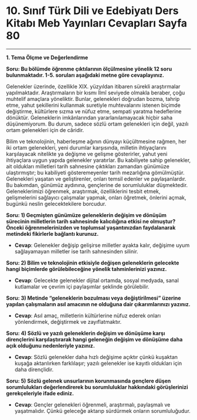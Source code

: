 # 10. Sınıf Türk Dili ve Edebiyatı Ders Kitabı Meb Yayınları Cevapları Sayfa 80

---

**1. Tema Ölçme ve Değerlendirme**

**Soru: Bu bölümde öğrenme çıktılarının ölçülmesine yönelik 12 soru bulunmaktadır. 1-5. soruları aşağıdaki metne göre cevaplayınız.**

Gelenekler üzerinde, özellikle XIX. yüzyıldan itibaren sürekli araştırmalar yapılmaktadır. Araştırmaların bir kısmı İlmî seviyede olmakla beraber, çoğu muhtelif amaçlara yöneliktir. Bunlar, gelenekleri doğrudan bozma, tahrip etme, yahut şekillerini kullanmak suretiyle muhtevalarını istenen biçimde değiştirme, kültürlere sızma ve nüfuz etme, sempati yaratma hedeflerine dönüktür. Geleneklerin imkânlarından yararlanılamayacak hiçbir saha düşünemiyorum. Bu durum, sadece sözlü ortam gelenekleri için değil, yazılı ortam gelenekleri için de câridir.

Bilim ve teknolojinin, haberleşme ağının dünyayı küçültmesine rağmen, her iki ortam gelenekleri, yeni durumlar karşısında, milletin ihtiyaçlarını karşılayacak nitelikte ya değişme ve gelişme gösterirler, yahut yeni ihtiyaçlara uygun yapıda gelenekler yaratırlar. Bu kabiliyete sahip gelenekler, ait oldukları milletleri tarih sahnesine çıktıkları zamandan günümüze ulaştırmıştır; bu kabiliyeti gösteremeyenler tarih mezarlığına gömülmüştür. Gelenekleri yaşatan ve geliştirenler, onları temsil edenler ve paylaşanlardır. Bu bakımdan, günümüz aydınına, gençlerine de sorumluluklar düşmektedir. Geleneklerimizi öğrenmek, araştırmak, özelliklerini tesbit etmek, gelişmelerini sağlayıcı çalışmalar yapmak, onları öğretmek, önlerini açmak, bugünkü neslin gelecektekilere borcudur.

**Soru: 1) Geçmişten günümüze geleneklerin değişim ve dönüşüm sürecinin milletlerin tarih sahnesinde kalıcılığına etkisi ne olmuştur? Önceki öğrenmelerinizden ve toplumsal yaşantınızdan faydalanarak metindeki fikirlerle bağlantı kurunuz.**

-   **Cevap**: Gelenekler değişip gelişirse milletler ayakta kalır, değişime uyum sağlayamayan milletler ise tarih sahnesinden silinir.

**Soru: 2) Bilim ve teknolojinin etkisiyle değişen geleneklerin gelecekte hangi biçimlerde görülebileceğine yönelik tahminlerinizi yazınız.**

-   **Cevap**: Gelecekte gelenekler dijital ortamda, sosyal medyada, sanal kutlamalar ve çevrim içi paylaşımlar şeklinde görülebilir.

**Soru: 3) Metinde “geleneklerin bozulması veya değiştirilmesi” üzerine yapılan çalışmaların asıl amacının ne olduğuna dair çıkarımlarınızı yazınız.**

-   **Cevap**: Asıl amaç, milletlerin kültürlerine nüfuz ederek onları yönlendirmek, değiştirmek ve zayıflatmaktır.

**Soru: 4) Sözlü ve yazılı geleneklerin değişim ve dönüşüme karşı dirençlerini karşılaştırarak hangi geleneğin değişim ve dönüşüme daha açık olduğunu nedenleriyle yazınız.**

-   **Cevap**: Sözlü gelenekler daha hızlı değişime açıktır çünkü kuşaktan kuşağa aktarılırken farklılaşır; yazılı gelenekler ise kayıtlı oldukları için daha dirençlidir.

**Soru: 5) Sözlü gelenek unsurlarının korunmasında gençlere düşen sorumlulukları değerlendirerek bu sorumluluklar hakkındaki görüşlerinizi gerekçeleriyle ifade ediniz.**

-   **Cevap**: Gençler gelenekleri öğrenmeli, araştırmalı, paylaşmalı ve yaşatmalıdır. Çünkü geleceğe aktarıp sürdürmek onların sorumluluğudur.